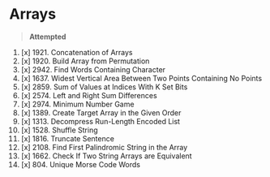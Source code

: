 # Arrays
> **Attempted**
1.   [x] 1921. Concatenation of Arrays 
2.   [x] 1920. Build Array from Permutation
3.   [x] 2942. Find Words Containing Character
4.   [x] 1637. Widest Vertical Area Between Two Points Containing No Points
5.   [x] 2859. Sum of Values at Indices With K Set Bits
6.   [x] 2574. Left and Right Sum Differences
7.   [x] 2974. Minimum Number Game
8.   [x] 1389. Create Target Array in the Given Order
9.   [x] 1313. Decompress Run-Length Encoded List
10.  [x] 1528. Shuffle String
11.  [x] 1816. Truncate Sentence 
12.  [x] 2108. Find First Palindromic String in the Array
13.  [x] 1662. Check If Two String Arrays are Equivalent
14.  [x] 804. Unique Morse Code Words
